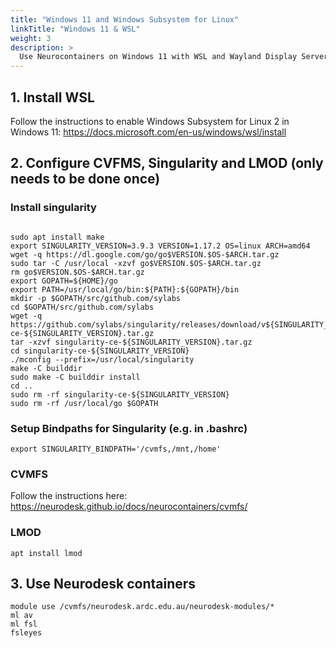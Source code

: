```yaml
---
title: "Windows 11 and Windows Subsystem for Linux"
linkTitle: "Windows 11 & WSL"
weight: 3
description: >
  Use Neurocontainers on Windows 11 with WSL and Wayland Display Server
---
```


## 1. Install WSL
Follow the instructions to enable Windows Subsystem for Linux 2 in Windows 11: https://docs.microsoft.com/en-us/windows/wsl/install

## 2. Configure CVFMS, Singularity and LMOD (only needs to be done once)

### Install singularity
<pre class="language-batch command-line" data-prompt=">">
<code>
sudo apt install make
export SINGULARITY_VERSION=3.9.3 VERSION=1.17.2 OS=linux ARCH=amd64
wget -q https://dl.google.com/go/go$VERSION.$OS-$ARCH.tar.gz
sudo tar -C /usr/local -xzvf go$VERSION.$OS-$ARCH.tar.gz
rm go$VERSION.$OS-$ARCH.tar.gz
export GOPATH=${HOME}/go
export PATH=/usr/local/go/bin:${PATH}:${GOPATH}/bin
mkdir -p $GOPATH/src/github.com/sylabs
cd $GOPATH/src/github.com/sylabs
wget -q https://github.com/sylabs/singularity/releases/download/v${SINGULARITY_VERSION}/singularity-ce-${SINGULARITY_VERSION}.tar.gz
tar -xzvf singularity-ce-${SINGULARITY_VERSION}.tar.gz
cd singularity-ce-${SINGULARITY_VERSION}
./mconfig --prefix=/usr/local/singularity
make -C builddir
sudo make -C builddir install
cd ..
sudo rm -rf singularity-ce-${SINGULARITY_VERSION}
sudo rm -rf /usr/local/go $GOPATH </code>
</pre>

### Setup Bindpaths for Singularity (e.g. in .bashrc)
<pre class="language-batch command-line" data-prompt=">">
<code>export SINGULARITY_BINDPATH='/cvmfs,/mnt,/home'</code>
</pre>

### CVMFS
Follow the instructions here: https://neurodesk.github.io/docs/neurocontainers/cvmfs/

### LMOD
<pre class="language-batch command-line" data-prompt=">">
<code>apt install lmod</code>
</pre>



## 3. Use Neurodesk containers
<pre class="language-batch command-line" data-prompt=">">
<code>module use /cvmfs/neurodesk.ardc.edu.au/neurodesk-modules/*
ml av
ml fsl
fsleyes</code>
</pre>
